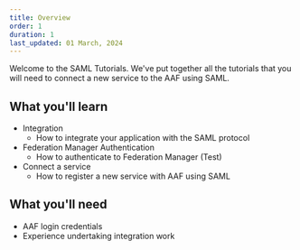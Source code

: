```yaml
---
title: Overview
order: 1
duration: 1
last_updated: 01 March, 2024
---
```


Welcome to the SAML Tutorials. We've put together all the tutorials that you will need to connect a new service to the 
AAF using SAML.

## What you'll learn
- Integration
    - How to integrate your application with the SAML protocol
- Federation Manager Authentication
    - How to authenticate to Federation Manager (Test)
- Connect a service
    - How to register a new service with AAF using SAML

## What you'll need
- AAF login credentials
- Experience undertaking integration work
